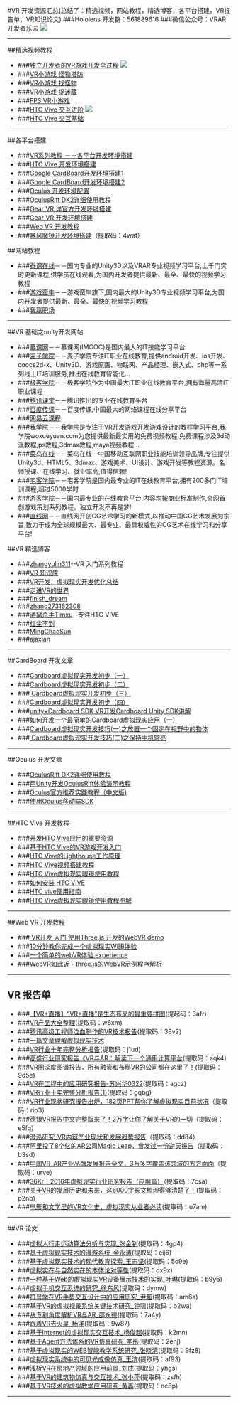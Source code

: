 #VR 开发资源汇总(总结了：精选视频，网站教程，精选博客，各平台搭建，VR报告单，VR知识论文)
###Hololens 开发群：561889616
###微信公众号：VRAR开发者乐园
![](images/lee.jpg)
***
##精选视频教程
 * ###[独立开发者的VR游戏开发全过程](http://www.taikr.com/course/447)
![](images/1.jpg)
* ###[VR小游戏 怪物塔防](http://www.taikr.com/course/379)
* ###[VR小游戏 找怪物](http://www.taikr.com/course/376)
* ###[VR小游戏 捉迷藏](http://www.taikr.com/course/377)
* ###[FPS VR小游戏](http://www.taikr.com/course/413)
* ###[HTC Vive 交互进阶](http://www.taikr.com/course/435)
![](images/2.jpg)
* ###[HTC Vive 交互基础](http://www.taikr.com/course/432)
***
##各平台搭建
* ###[VR系列教程 －－各平台开发环境搭建](http://toutiao.com/i6330030103044555266/)
* ###[HTC Vive 开发环境搭建](http://www.360doc.com/content/16/0712/10/10408243_574901317.shtml)
* ###[Google CardBoard开发环境搭建1](http://blog.csdn.net/wuyt2008/article/details/50236211)
* ###[Google CardBoard开发环境搭建2](http://blog.csdn.net/sunmc1204953974/article/details/50402331)
* ###[Oculus 开发环境配置](http://blog.csdn.net/zhangyulin311/article/details/51320429)
* ###[OculusRift DK2详细使用教程](http://www.9miao.com/thread-73811-1-1.html)
* ###[Gear VR 详官方开发环境搭建](http://www.vrzy.com/vr/6715.html)
* ###[Gear VR 开发环境搭建](http://blog.csdn.net/u014635337/article/details/51815283)
* ###[Web VR 开发教程](http://toutiao.com/i6332426777272517122/)
* ###[暴风魔镜开发环境搭建](https://pan.baidu.com/s/1pL923k3)（提取码：4wat）

##网站教程
* ###[泰课在线](http://www.taikr.com/course/explore/VR?filter%5Btype%5D=all&filter%5Bprice%5D=all&filter%5BcurrentLevelId%5D=all&orderBy=latest)－－国内专业的Unity3D以及VRAR专业视频学习平台,上千门实时更新课程,供学员在线观看,为国内开发者提供最新、最全、最快的视频学习教程
* ###[游戏蛮牛](http://edu.manew.com/course/explore/VR?filter%5Btype%5D=all&filter%5Bprice%5D=all&filter%5BcurrentLevelId%5D=all&orderBy=latest)－－游戏蛮牛旗下,国内最大的Unity3D专业视频学习平台,为国内开发者提供最新、最全、最快的视频学习教程
* ###[我赢职场](http://www.wyzc.com/Course/Course/exploreAction/category/7964)
***
##VR 基础之unity开发网站
* ###[慕课网](http://www.imooc.com/)－－慕课网(IMOOC)是国内最大的IT技能学习平台
* ###[麦子学院](http://www.maiziedu.com/)－－麦子学院专注IT职业在线教育,提供android开发、ios开发、coocs2d-x、Unity3D、游戏原画、物联网、产品经理、嵌入式、php等一系列线上IT培训服务,推出在线教育智能化...
* ###[极客学院](http://www.jikexueyuan.com/)－－极客学院作为中国最大IT职业在线教育平台,拥有海量高清IT职业课程
* ###[腾讯课堂](https://ke.qq.com/)－－腾讯推出的专业在线教育平台
* ###[百度传课](http://www.chuanke.com/)－－百度传课,中国最大的网络课程在线分享平台
* ###[网易云课程](http://study.163.com/category/mobile-game?utm_source=baidu&utm_medium=cpc&utm_campaign=affiliate&utm_term=PZPC19869&utm_content=SEM)
* ###[我学院](http://www.woxueyuan.com/)－－我学院是专注于VR开发游戏开发游戏设计的教程学习平台,我学院woxueyuan.com为您提供最新最实用的免费视频教程,免费课程涉及3d动漫教程,ps教程,3dmax教程,maya视频教程...
* ###[菜鸟在线](http://www.newbieol.com/)－－菜鸟在线—中国移动互联网职业技能培训领导品牌,专注提供Unity3d、HTML5、3dmax、游戏美术、UI设计、游戏开发等教程资源。名师授课、在线学习、就业率高,值得信赖!
* ###[宅客学院](http://www.zker.com.cn/)－－宅客学院是国内最专业的IT在线教育平台,拥有200多门IT培训课程,超过5000学时
* ###[游客学院](http://www.youkexueyuan.com/)－－国内最专业的在线教育平台,内容均按商业标准制作,全网首创游戏策划系列教程。独立开发不再是梦!
* ###[直线网](http://www.linecg.com/)－－直线网开创CG艺术学习的新模式,以推动中国CG艺术发展为宗旨,致力于成为全球规模最大、最专业、最具权威性的CG艺术在线学习和分享平台!


##VR 精选博客
* ###[zhangyulin311](http://blog.csdn.net/zhangyulin311/article/category/6214491)--VR 入门系列教程
* ###[VR 知识库](http://lib.csdn.net/base/vr?page=2&type=1#md)
* ###[VR开发，虚拟现实开发优化总结](http://blog.csdn.net/column/details/vroccart.html)
* ###[走进VR的世界](http://blog.csdn.net/column/details/virtualreality.html)
* ###[finish_dream](http://my.csdn.net/finish_dream)
* ###[zhang273162308](http://www.manew.com/home.php?mod=space&uid=3579&do=thread&view=me&from=space)
* ###[酒窝杀手Timxu](http://my.csdn.net/qq_15309121)--专注HTC VIVE
* ###[红尘不到](http://my.csdn.net/wuyt2008)
* ###[MingChaoSun](http://my.csdn.net/sunmc1204953974)
* ###[ajaxian](http://my.csdn.net/ejinxian)

***
##CardBoard 开发文章
* ###[Cardboard虚拟现实开发初步（一）](http://blog.csdn.net/sunmc1204953974/article/details/47187039)
* ###[Cardboard虚拟现实开发初步（二）](http://blog.csdn.net/sunmc1204953974/article/details/47189057)
* ###[ Cardboard虚拟现实开发初步（三）](http://blog.csdn.net/sunmc1204953974/article/details/47191517)
* ###[Cardboard虚拟现实开发初步（四）](http://blog.csdn.net/sunmc1204953974/article/details/50385206)
* ###[unity+Cardboard SDK VR开发Cardboard Unity SDK讲解](http://blog.csdn.net/liang_704959721/article/details/51367136)
* ###[如何开发一个最简单的Cardboard虚拟现实应用（一）](http://www.cnblogs.com/donghua/p/4993473.html)
* ###[Cardboard虚拟现实开发技巧(一)之放置一个固定在视野中的物体](http://blog.csdn.net/sunmc1204953974/article/details/50402331)
* ###[ Cardboard虚拟现实开发技巧(二)之保持手机常亮](http://blog.csdn.net/sunmc1204953974/article/details/50423667)


***
##Oculus 开发文章
* ###[OculusRift DK2详细使用教程](http://www.9miao.com/thread-73811-1-1.html)
* ###[用Unity开发OculusRift体验演示教程](http://blog.sina.com.cn/s/blog_697b1b8c0102v0mg.html)
* ###[Oculus官方推荐实践教程（中文版)](http://download.csdn.net/detail/cy23520/9432750)
* ###[使用Oculus移动端SDK](http://blog.csdn.net/liulong1567/article/details/51164576)

***
##HTC Vive 开发教程
* ###[开发HTC Vive应用的重要资源](http://bbs.csdn.net/topics/391871181)
* ###[基于HTC Vive的VR游戏开发入门](http://edu.csdn.net/course/detail/2629)
* ###[HTC Vive的Lighthouse工作原理](http://blog.csdn.net/liulong1567/article/details/50833265)
* ###[HTC Vive视频搭建教程](http://www.pcpop.com/view/2/2750/2750384.shtml?r=16141006)
* ###[HTC Vive虚拟现实眼镜使用教程](http://www.imdaike.com/zh-CN/displaynews.html?newsID=397798)
* ###[如何安装 HTC VIVE](http://www.chinaz.com/vr/2016/0509/529576.shtml)
* ###[HTC vive使用指南](http://wenku.baidu.com/link?url=7XDm7__6vEis123YJ8NqakntxKm3CHyINzOqi67eo8TWCMbNqiS6s1PU0_E53JyEr_EJMpt8S75yihDrc5auAAPtsKxUi4QUHrEgYTY0zqu)
* ###[HTC Vive虚拟现实眼镜使用教程图解](http://www.hao5191.cn/news/wangluoxueyuan/20160417/218425.html)

***
##Web VR 开发教程
* ###[ VR开发 入门 使用Three.js 开发的WebVR demo](http://blog.csdn.net/ritterliu/article/details/51386980)
* ###[10分钟教你完成一个虚拟现实WEB体验](http://mt.sohu.com/20151026/n424132314.shtml)
* ###[一个简单的webVR体验 experience](http://www.open-open.com/lib/view/open1449986253359.html)
* ###[WebVR如此近 - three.js的WebVR示例程序解析](https://zhuanlan.zhihu.com/p/21556998)
***
## VR 报告单
* ###[【VR+直播】“VR+直播”是生态布局的最重要拼图](https://pan.baidu.com/s/1gf7GU1X)(提起码：3afr)
* ###[VR产品大全整理](https://pan.baidu.com/s/1boQ5Dfx)(提取码：w6xm)
* ###[腾讯高级工程师泣血制作的VR技术报告](https://pan.baidu.com/s/1mhOR3rM)(提取码：38v2)
* ###[一篇文章理解虚拟现实技术](https://pan.baidu.com/s/1hr8K9VY)
* ###[VR行业十年完整分析报告](https://pan.baidu.com/s/1c1XVnl2)(提取码：j1ud)
* ###[高盛行业研究报告《VR与AR：解读下一个通用计算平台](https://pan.baidu.com/s/1gf2XjJP)(提取码：aqk4)
* ###[VR圈深度图谱报告，所有融资和布局VR的公司都在这里了！](https://pan.baidu.com/s/1jIe48aM)(提取码：9d5e)
* ###[VR在工程中的应用研究报告-苏兴华0322](https://pan.baidu.com/s/1qXA6ja0)(提取码：agcz)
* ###[VR行业十年完整分析报告(1)](https://pan.baidu.com/s/1eRKZWEe)(提取码：gqbg)
* ###[VR行业现状研究报告出炉，182页PPT帮你了解虚拟现实目前状况](https://pan.baidu.com/s/1mifMysK)（提取码：rip3）
* ###[德银VR报告中文完整版来了！2万字让你了解关于VR的一切](https://pan.baidu.com/s/1kVPPCH5)（提取码：e5fq）
* ###[澄泓研究_VR内容产业现状和发展趋势报告](https://pan.baidu.com/s/1o8uB2Oy)（提取码：dd84）
* ###[阿里投了8个亿的AR公司Magic Leap，曾发过一份逆天报告](https://pan.baidu.com/s/1mik6gqO)（提取码：b3sd）
* ###[中国VR_AR产业品牌发展报告全文，3万多字覆盖该领域的方方面面](https://pan.baidu.com/s/1pK9mpcB)（提取码：urve）
* ###[36Kr：2016年虚拟现实行业研究报告（应用篇）](https://pan.baidu.com/s/1dF0t2pz)（提取码：7csa）
* ###[关于VR的发展历史和未来，这6000字长文梳理得够清楚了！](https://pan.baidu.com/s/1qY4aN5E)(提取码：p2nb)
* ###[电影和文学里的VR文化史，虚拟现实从业者必读](https://pan.baidu.com/s/1hsyR0Cs)(提取码：u7am)

***
##VR 论文

* ###[虚拟人行走运动算法分析与实现_张金钊](https://pan.baidu.com/s/1o8hep7O)(提取码：4gp4)
* ###[基于虚拟现实技术的漫游系统_金永涛](https://pan.baidu.com/s/1dF4xplB)(提取码：eij6)
* ###[基于虚拟现实技术的现代教育探索_王志坚](https://pan.baidu.com/s/1o8D8pjc)(提取码：5c9e)
* ###[虚拟实在与自然实在的本体论对等性](https://pan.baidu.com/s/1c2Hq56g)(提取码：dx9x)
* ###[一种基于Web的虚拟现实VR设备展示技术的实现_叶琳](https://pan.baidu.com/s/1mhQTwa0)(提取码：b9y6)
* ###[虚拟手机交互系统的研究_徐东风](https://pan.baidu.com/s/1sl6G9NB)(提取码：dymw)
* ###[符号学在VR手势交互设计中的应用研究_尹超](https://pan.baidu.com/s/1hs6ta7M)(提取码：am6a)
* ###[基于VR的虚拟视景系统关键技术研究_钟啸](https://pan.baidu.com/s/1eRKZXHC)(提取码：b2wa)
* ###[从专利角度解析VR与AR_邵永德](https://pan.baidu.com/s/1hrCiyvM)(提取码：7a4y)
* ###[跟着VR去火星_杨洋](https://pan.baidu.com/s/1jIbMKWe)(提取码：9w87)
* ###[基于Internet的虚拟现实交互技术_杨俊超](https://pan.baidu.com/s/1dF7KXiT)(提取码：k2mn)
* ###[基于Agent方法体系的VR仿真研究_李彤](https://pan.baidu.com/s/1kVLfVRD)(提取码：2enj)
* ###[基于虚拟现实的WEB智能教学系统研究_张晓清](https://pan.baidu.com/s/1nuQlwqH)(提取码：9fz8)
* ###[虚拟现实系统中的可见光成像仿真_王滨](https://pan.baidu.com/s/1hrXhe6o)(提取码：af93)
* ###[浅析VR在房地产领域的应用前景_刘成](https://pan.baidu.com/s/1o7GFSmA)(提取码：yhgs)
* ###[基于VR的建筑物仿真与交互技术_张小萍](https://pan.baidu.com/s/1hr4GOuw)(提取码：zsfh)
* ###[基于VR技术的虚拟教学应用研究_黄鑫](https://pan.baidu.com/s/1pLNFCuR)(提取码：nc8p)

***

